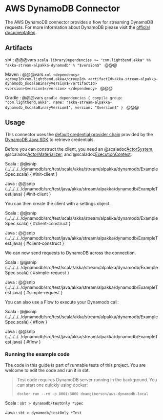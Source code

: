 # AWS DynamoDB Connector

The AWS DynamoDB connector provides a flow for streaming DynamoDB requests. For more information about DynamoDB please visit the [official documentation](https://aws.amazon.com/dynamodb/).

## Artifacts

sbt
:   @@@vars
    ```scala
    libraryDependencies += "com.lightbend.akka" %% "akka-stream-alpakka-dynamodb" % "$version$"
    ```
    @@@

Maven
:   @@@vars
    ```xml
    <dependency>
      <groupId>com.lightbend.akka</groupId>
      <artifactId>akka-stream-alpakka-dynamodb_$scalaBinaryVersion$</artifactId>
      <version>$version$</version>
    </dependency>
    ```
    @@@

Gradle
:   @@@vars
    ```gradle
    dependencies {
      compile group: "com.lightbend.akka", name: "akka-stream-alpakka-dynamodb_$scalaBinaryVersion$", version: "$version$"
    }
    ```
    @@@

## Usage

This connector uses the [default credential provider chain](http://docs.aws.amazon.com/sdk-for-java/v1/developer-guide/credentials.html) provided by the [DynamoDB Java SDK](http://docs.aws.amazon.com/sdk-for-java/v1/developer-guide/basics.html) to retrieve credentials.

Before you can construct the client, you need an @scaladoc[ActorSystem](akka.actor.ActorSystem), @scaladoc[ActorMaterializer](akka.stream.ActorMaterializer), and @scaladoc[ExecutionContext](scala.concurrent.ExecutionContext).

Scala
: @@snip (../../../../dynamodb/src/test/scala/akka/stream/alpakka/dynamodb/ExampleSpec.scala) { #init-client }

Java
: @@snip (../../../../dynamodb/src/test/java/akka/stream/alpakka/dynamodb/ExampleTest.java) { #init-client }

You can then create the client with a settings object.

Scala
: @@snip (../../../../dynamodb/src/test/scala/akka/stream/alpakka/dynamodb/ExampleSpec.scala) { #client-construct }

Java
: @@snip (../../../../dynamodb/src/test/java/akka/stream/alpakka/dynamodb/ExampleTest.java) { #client-construct }

We can now send requests to DynamoDB across the connection.

Scala
: @@snip (../../../../dynamodb/src/test/scala/akka/stream/alpakka/dynamodb/ExampleSpec.scala) { #simple-request }

Java
: @@snip (../../../../dynamodb/src/test/java/akka/stream/alpakka/dynamodb/ExampleTest.java) { #simple-request }

You can also use a Flow to execute your Dynamodb call:

Scala
: @@snip (../../../../dynamodb/src/test/scala/akka/stream/alpakka/dynamodb/ExampleSpec.scala) { #flow }

Java
: @@snip (../../../../dynamodb/src/test/java/akka/stream/alpakka/dynamodb/ExampleTest.java) { #flow }

### Running the example code

The code in this guide is part of runnable tests of this project. You are welcome to edit the code and run it in sbt.

> Test code requires DynamoDB server running in the background. You can start one quickly using docker:
>
> `docker run --rm -p 8001:8000 deangiberson/aws-dynamodb-local`

Scala
:   ```
    sbt
    > dynamodb/testOnly *Spec
    ```

Java
:   ```
    sbt
    > dynamodb/testOnly *Test
    ```
